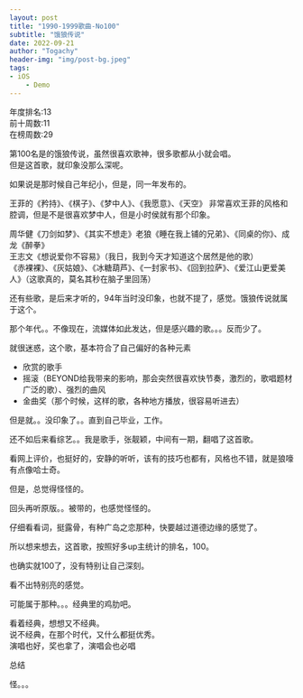 ```yaml
---
layout: post
title: "1990-1999歌曲-No100"
subtitle: "饿狼传说"
date: 2022-09-21
author: "Togachy"
header-img: "img/post-bg.jpeg"
tags: 
- iOS
    - Demo
---
```


年度排名:13  
前十周数:11  
在榜周数:29  

第100名是的饿狼传说，虽然很喜欢歌神，很多歌都从小就会唱。  
但是这首歌，就印象没那么深呢。

如果说是那时候自己年纪小，但是，同一年发布的。  

王菲的《矜持》、《棋子》、《梦中人》、《我愿意》、《天空》
非常喜欢王菲的风格和腔调，但是不是很喜欢梦中人，但是小时侯就有那个印象。

周华健《刀剑如梦》、《其实不想走》老狼《睡在我上铺的兄弟》、《同桌的你》、成龙《醉拳》  
王志文《想说爱你不容易》（我日，我到今天才知道这个居然是他的歌）  
《赤裸裸》、《灰姑娘》、《冰糖葫芦》、《一封家书》、《回到拉萨》、《爱江山更爱美人》（这歌真的，莫名其秒在脑子里回荡）

还有些歌，是后来才听的，94年当时没印象，也就不提了，感觉。饿狼传说就属于这个。

那个年代。。不像现在，流媒体如此发达，但是感兴趣的歌。。。反而少了。

就很迷惑，这个歌，基本符合了自己偏好的各种元素

* 欣赏的歌手
* 摇滚（BEYOND给我带来的影响，那会突然很喜欢快节奏，激烈的，歌唱题材广泛的歌）、强烈的曲风
* 金曲奖（那个时候，这样的歌，各种地方播放，很容易听进去）

但是就。。没印象了。。直到自己毕业，工作。

还不如后来看综艺。。我是歌手，张靓颖，中间有一期，翻唱了这首歌。

看网上评价，也挺好的，安静的听听，该有的技巧也都有，风格也不错，就是狼嚎有点像哈士奇。

但是，总觉得怪怪的。

回头再听原版。。被带的，也感觉怪怪的。

仔细看看词，挺露骨，有种广岛之恋那种，快要越过道德边缘的感觉了。

所以想来想去，这首歌，按照好多up主统计的排名，100。

也确实就100了，没有特别让自己深刻。

看不出特别亮的感觉。

可能属于那种。。。经典里的鸡肋吧。

看着经典，想想又不经典。  
说不经典，在那个时代，又什么都挺优秀。  
演唱也好，奖也拿了，演唱会也必唱

总结

怪。。。
